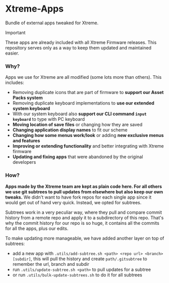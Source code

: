 # Xtreme-Apps
Bundle of external apps tweaked for Xtreme.

> [!IMPORTANT]
> These apps are already included with all Xtreme Firmware releases.
> This repository serves only as a way to keep them updated and maintained easier.

### Why?
Apps we use for Xtreme are all modified (some lots more than others). This includes:
- Removing duplicate icons that are part of firmware to **support our Asset Packs system**
- Removing duplicate keyboard implementations to **use our extended system keyboard**
- With our system keyboard also **support our CLI command `input keyboard`** to type with PC keyboard
- **Moving location of save files** or changing how they are saved
- **Changing application display names** to fit our scheme
- **Changing how some menus work/look** or adding **new exclusive menus and features**
- **Improving or extending functionality** and better integrating with Xtreme firmware
- **Updating and fixing apps** that were abandoned by the original developers

### How?
**Apps made by the Xtreme team are kept as plain code here. For all others we use git subtrees to pull updates from elsewhere but also keep our own tweaks.**
We didn't want to have fork repos for each single app since it would get out of hand very quick. Instead, we opted for subtrees.

Subtrees work in a very peculiar way, where they pull and compare commit history from a remote repo and apply it to a subdirectory of this repo.
That's why the commit history for our repo is so huge, it contains all the commits for all the apps, plus our edits.

To make updating more manageable, we have added another layer on top of subtrees:
- add a new app with `.utils/add-subtree.sh <path> <repo url> <branch> [subdir]`, this will pull the history and create `path/.gitsubtree` to remember the url, branch and subdir
- run `.utils/update-subtree.sh <path>` to pull updates for a subtree
- or run `.utils/bulk-update-subtrees.sh` to do it for all subtrees
